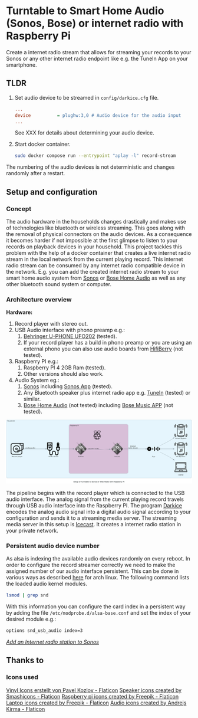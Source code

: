 # Turntable to Smart Home Audio (Sonos, Bose) or internet radio with Raspberry Pi

Create a internet radio stream that allows for streaming your records to your Sonos
or any other internet radio endpoint like e.g. the TuneIn App on your smartphone.

## TLDR

1. Set audio device to be streamed in `config/darkice.cfg` file.

   ```cfg
   ...
   device          = plughw:3,0 # Audio device for the audio input
   ...
   ```

   See XXX for details about determining your audio device.

2. Start docker container.

   ```bash
   sudo docker compose run --entrypoint "aplay -l" record-stream
   ```

The numbering of the audio devices is not deterministic and changes randomly
after a restart.

## Setup and configuration

### Concept

The audio hardware in the households changes drastically and makes use of
technologies like bluetooth or wireless streaming. This goes along with the
removal of physical connectors on the audio devices. As a consequence it becomes
harder if not impossible at the first glimpse to listen to your records on playback devices in your household. This project tackles this problem with the
help of a docker container that creates a live internet radio stream in the
local network from the current playing record. This internet radio stream can be consumed by any internet radio compatible device in the
network. E.g. you can add the created internet radio stream to your smart home
audio system from [Sonos](https://www.sonos.com/de-de/home) or [Bose Home Audio](https://www.bose.com/en_us/products/speakers/smart_home.html) as well as any other bluetooth sound system or computer.

### Architecture overview

**Hardware:**

1. Record player with stereo out.
2. USB Audio interface with phono preamp e.g.:
   1. [Behringer U-PHONE
      UFO202](https://www.amazon.de/-/en/gp/product/B002GHBYZ0/ref=ppx_yo_dt_b_search_asin_title?ie=UTF8&th=1) (tested).
   2. If your record player has a build in phono preamp or you are using an
      external phono you can also use audio boards from
      [HifiBerry](https://www.hifiberry.com/shop/#boards) (not tested).
3. Raspberry PI e.g.:
   1. Raspberry PI 4 2GB Ram (tested).
   2. Other versions should also work.
4. Audio System eg.:
   1. [Sonos](https://www.sonos.com/de-de/home) including [Sonos
      App](https://apps.apple.com/de/app/sonos/id1488977981?l=en) (tested).
   2. Any Bluetooth speaker plus internet radio app e.g.
      [TuneIn](https://tunein.com/) (tested) or similar.
   3. [Bose Home Audio](https://www.bose.com/en_us/products/speakers/smart_home.html) (not
      tested) including [Bose Music
      APP](https://www.bose.de/de_de/apps/bose_music.html) (not tested).

![architecture](./docs/diagrams/setup_of_turntable_to_sonos_or_web_radio_with_raspberry_pi.png
"Architecture")

The pipeline begins with the record player which is connected to the USB audio
interface. The analog signal from the current playing record travels through USB
audio interface into the Raspberry PI. The program
[Darkice](http://www.darkice.org/) encodes the analog audio signal into a
digital audio signal according to your configuration and sends it to a streaming
media server. The streaming media server in this setup is
[Icecast](https://icecast.org/). It creates a internet radio station in your
private network.

### Persistent audio device number

As alsa is indexing the available audio devices randomly on every reboot. In order to configure the record streamer correctly we need to make the assigned number of our audio interface persistent. This can be done in various ways as described [here](https://wiki.archlinux.org/title/Advanced_Linux_Sound_Architecture#top-page) for arch linux. The following command lists the loaded audio kernel modules.

```bash
lsmod | grep snd
```

With this information you can configure the card index in a persistent way by adding the file `/etc/modprobe.d/alsa-base.conf` and set the index of your desired module e.g.:

```bash
options snd_usb_audio index=3
```

[*Add an Internet radio station to
Sonos*](https://support.sonos.com/en/article/add-an-internet-radio-station-to-sonos)

## Thanks to

### Icons used

<a href="https://www.flaticon.com/de/kostenlose-icons/vinyl" title="vinyl Icons">Vinyl Icons erstellt von Pavel Kozlov - Flaticon</a>
<a href="https://www.flaticon.com/free-icons/speaker" title="speaker icons">Speaker icons created by Smashicons - Flaticon</a>
<a href="https://www.flaticon.com/free-icons/raspberry-pi" title="raspberry pi icons">Raspberry pi icons created by Freepik - Flaticon</a>
<a href="https://www.flaticon.com/free-icons/laptop" title="laptop icons">Laptop
icons created by Freepik - Flaticon</a>
<a href="https://www.flaticon.com/free-icons/audio" title="audio icons">Audio icons created by Andrejs Kirma - Flaticon</a>